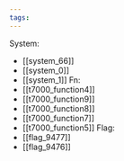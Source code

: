 ```yaml
---
tags:
---
```

System:
- [[system_66]]
- [[system_0]]
- [[system_1]]
Fn:
- [[t7000_function4]]
- [[t7000_function9]]
- [[t7000_function8]]
- [[t7000_function7]]
- [[t7000_function5]]
Flag:
- [[flag_9477]]
- [[flag_9476]]
